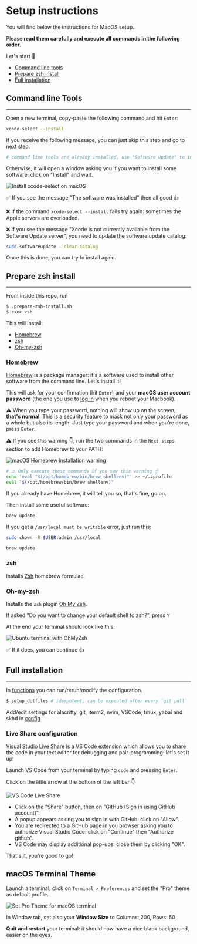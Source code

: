 # Setup instructions

You will find below the instructions for MacOS setup.

Please **read them carefully and execute all commands in the following order**.

Let's start 🚀

- [Command line tools](#command-line-tools)
- [Prepare zsh install](#prepare-zsh-install)
- [Full installation](#full-installation)

## Command line Tools

---

Open a new terminal, copy-paste the following command and hit `Enter`:

```bash
xcode-select --install
```

If you receive the following message, you can just skip this step and go to next step.

```bash
# command line tools are already installed, use "Software Update" to install updates
```

Otherwise, it will open a window asking you if you want to install some software: click on "Install" and wait.

![Install xcode-select on macOS](images/macos_xcode_select_install.png)

✅ If you see the message "The software was installed" then all good 👍

❌ If the command `xcode-select --install` fails try again: sometimes the Apple servers are overloaded.

❌ If you see the message "Xcode is not currently available from the Software Update server", you need to update the software update catalog:

```bash
sudo softwareupdate --clear-catalog
```

Once this is done, you can try to install again.

## Prepare zsh install

---

From inside this repo, run

```bash
$ .prepare-zsh-install.sh
$ exec zsh
```

This will install:

- [Homebrew](###homebrew)
- [zsh](###zsh)
- [Oh-my-zsh](###oh-my-zsh)

### Homebrew

[Homebrew](http://brew.sh/) is a package manager: it's a software used to install other software from the command line. Let's install it!

This will ask for your confirmation (hit `Enter`) and your **macOS user account password** (the one you use to [log in](https://support.apple.com/en-gb/HT202860) when you reboot your Macbook).

:warning: When you type your password, nothing will show up on the screen, **that's normal**. This is a security feature to mask not only your password as a whole but also its length. Just type your password and when you're done, press `Enter`.

:warning: If you see this warning 👇, run the two commands in the `Next steps` section to add Homebrew to your PATH:

![macOS Homebrew installation warning](images/macos_homebrew_warning.png)

```bash
# ⚠️ Only execute these commands if you saw this warning ☝
echo 'eval "$(/opt/homebrew/bin/brew shellenv)"' >> ~/.zprofile
eval "$(/opt/homebrew/bin/brew shellenv)"
```

If you already have Homebrew, it will tell you so, that's fine, go on.

Then install some useful software:

```bash
brew update
```

If you get a `/usr/local must be writable` error, just run this:

```bash
sudo chown -R $USER:admin /usr/local
```

```bash
brew update
```

### zsh

Installs [Zsh](https://www.zsh.org/) homebrew formulae.

### Oh-my-zsh

Installs the `zsh` plugin [Oh My Zsh](https://ohmyz.sh/).

If asked "Do you want to change your default shell to zsh?", press `Y`

At the end your terminal should look like this:

![Ubuntu terminal with OhMyZsh](images/oh_my_zsh.png)

✅ If it does, you can continue 👍

## Full installation

---

In [functions](./zsh/.functions) you can run/rerun/modify the configuration.

```bash
$ setup_dotfiles # idempotent, can be executed after every `git pull`
```

Add/edit settings for alacritty, git, iterm2, nvim, VSCode, tmux, yabai and skhd in [config](./config/).

### Live Share configuration

[Visual Studio Live Share](https://visualstudio.microsoft.com/services/live-share/) is a VS Code extension which allows you to share the code in your text editor for debugging and pair-programming: let's set it up!

Launch VS Code from your terminal by typing `code` and pressing `Enter`.

Click on the little arrow at the bottom of the left bar 👇

![VS Code Live Share](images/vscode_live_share.png)

- Click on the "Share" button, then on "GitHub (Sign in using GitHub account)".
- A popup appears asking you to sign in with GitHub: click on "Allow".
- You are redirected to a GitHub page in you browser asking you to authorize Visual Studio Code: click on "Continue" then "Authorize github".
- VS Code may display additional pop-ups: close them by clicking "OK".

That's it, you're good to go!

## macOS Terminal Theme

Launch a terminal, click on `Terminal > Preferences` and set the "Pro" theme as default profile.

![Set Pro Theme for macOS terminal](images/macos_terminal_pro.png)

In Window tab, set also your **Window Size** to Columns: 200, Rows: 50

**Quit and restart** your terminal: it should now have a nice black background, easier on the eyes.
